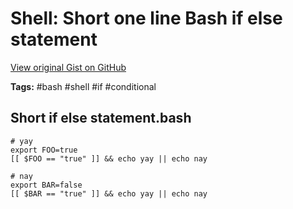 # Shell: Short one line Bash if else statement 

[View original Gist on GitHub](https://gist.github.com/Integralist/c9c14aea7f6aed97840eaea2b5c14fdd)

**Tags:** #bash #shell #if #conditional

## Short if else statement.bash

```shell
# yay
export FOO=true
[[ $FOO == "true" ]] && echo yay || echo nay

# nay
export BAR=false
[[ $BAR == "true" ]] && echo yay || echo nay
```

